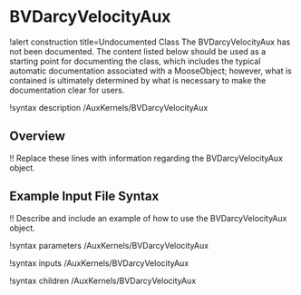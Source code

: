 # BVDarcyVelocityAux

!alert construction title=Undocumented Class
The BVDarcyVelocityAux has not been documented. The content listed below should be used as a starting point for
documenting the class, which includes the typical automatic documentation associated with a
MooseObject; however, what is contained is ultimately determined by what is necessary to make the
documentation clear for users.

!syntax description /AuxKernels/BVDarcyVelocityAux

## Overview

!! Replace these lines with information regarding the BVDarcyVelocityAux object.

## Example Input File Syntax

!! Describe and include an example of how to use the BVDarcyVelocityAux object.

!syntax parameters /AuxKernels/BVDarcyVelocityAux

!syntax inputs /AuxKernels/BVDarcyVelocityAux

!syntax children /AuxKernels/BVDarcyVelocityAux
